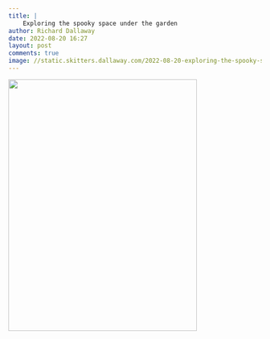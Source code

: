 ```yaml
---
title: |
    Exploring the spooky space under the garden
author: Richard Dallaway
date: 2022-08-20 16:27
layout: post
comments: true
image: //static.skitters.dallaway.com/2022-08-20-exploring-the-spooky-space-under-the-garden-fullsize-0.jpeg
---
```


<a href="//static.skitters.dallaway.com/2022-08-20-exploring-the-spooky-space-under-the-garden-fullsize-0.jpeg"><img src="//static.skitters.dallaway.com/2022-08-20-exploring-the-spooky-space-under-the-garden-thumb-0.jpeg" width="375" height="500"></a>



